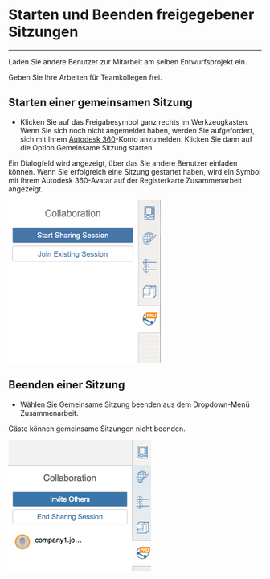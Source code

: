 

# Starten und Beenden freigegebener Sitzungen

---

Laden Sie andere Benutzer zur Mitarbeit am selben Entwurfsprojekt ein.

Geben Sie Ihre Arbeiten für Teamkollegen frei.

## Starten einer gemeinsamen Sitzung

* Klicken Sie auf das Freigabesymbol ganz rechts im Werkzeugkasten. Wenn Sie sich noch nicht angemeldet haben, werden Sie aufgefordert, sich mit Ihrem [Autodesk 360](https://360.autodesk.com)-Konto anzumelden. Klicken Sie dann auf die Option Gemeinsame Sitzung starten.

Ein Dialogfeld wird angezeigt, über das Sie andere Benutzer einladen können. Wenn Sie erfolgreich eine Sitzung gestartet haben, wird ein Symbol mit Ihrem Autodesk 360-Avatar auf der Registerkarte Zusammenarbeit angezeigt.

![](Images/GUID-40867A15-1DBD-44E0-A879-55DF1F922400-low.png)

## Beenden einer Sitzung

* Wählen Sie Gemeinsame Sitzung beenden aus dem Dropdown-Menü Zusammenarbeit.

Gäste können gemeinsame Sitzungen nicht beenden.

![](Images/GUID-EF2ADF33-36F3-453C-924E-AB787C0349F0-low.png)

